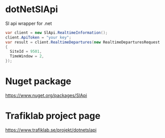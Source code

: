 # dotNetSlApi
Sl api wrapper for .net

```C#
var client = new SlApi.RealtimeInformation();
client.ApiToken = "your key";
var result = client.RealtimeDepartures(new RealtimeDeparturesRequest
{
  SiteId = 9501,
  TimeWindow = 2,
});
```

# Nuget package 
https://www.nuget.org/packages/SlApi


# Trafiklab project page
https://www.trafiklab.se/projekt/dotnetslapi
